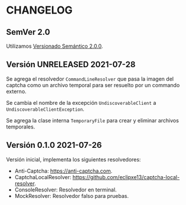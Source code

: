 # CHANGELOG

## SemVer 2.0

Utilizamos [Versionado Semántico 2.0.0](SEMVER.md).

## Versión UNRELEASED 2021-07-28

Se agrega el resolvedor `CommandLineResolver` que pasa la imagen del captcha como un archivo temporal
para ser resuelto por un commando externo.

Se cambia el nombre de la excepción `UndiscoverableClient` a `UndiscoverableClientException`.

Se agrega la clase interna `TemporaryFile` para crear y eliminar archivos temporales.

## Versión 0.1.0 2021-07-26

Versión inicial, implementa los siguientes resolvedores:

- Anti-Captcha: <https://anti-captcha.com>.
- CaptchaLocalResolver: <https://github.com/eclipxe13/captcha-local-resolver>.
- ConsoleResolver: Resolvedor en terminal.
- MockResolver: Resolvedor falso para pruebas.
